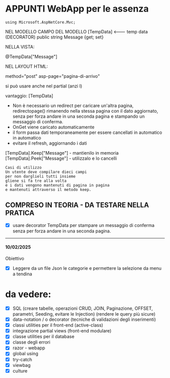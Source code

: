 
# APPUNTI WebApp per le assenza 

```
using Microsoft.AspNetCore.Mvc;
```

NEL MODELLO
CAMPO DEL MODELLO
[TempData] <--- temp data (DECORATOR)
public string Message {get; set}

NELLA VISTA:
<p> @TempData["Message"]</p>

NEL LAYOUT HTML:
<form> method="post" asp-page="pagina-di-arrivo"</form>

si può usare anche nel partial (anzi l)

vantaggio: [TempData]
- Non è necessario un redirect per caricare un'altra pagina, redirectopage() 
rimanendo nella stessa pagina con il dato aggiornato, senza per forza andare in una seconda pagina e stampando un messaggio di conferma. 
- OnGet viene caricato automaticamente 
- il form passa dati temporaneamente per essere cancellati in automatico in automatico
- evitare il refresh, aggiornando i dati

[TempData].Keep["Message"] - mantienilo in memoria
[TempData].Peek["Message"] - utilizzalo e lo cancelli

```
Casi di utilizzo
Un utente deve compilare dieci campi
per non darglieli tutti insieme
gliene si fa tre alla volta
e i dati vengono mantenuti di pagina in pagina
e mantenuti attraverso il metodo keep.
```

## COMPRESO IN TEORIA - DA TESTARE NELLA PRATICA 
- [x] usare decorator TempData per stampare un messaggio di conferma senza per forza andare in una seconda pagina.

---
#### 10/02/2025

Obiettivo
- [x] Leggere da un file Json le categorie e permettere la selezione da menu a tendina 


# da vedere:
- [x] SQL (creare tabelle, operazioni CRUD, JOIN, Paginazione, 
      OFFSET, parametri, Seeding, evitare le Injection) (rendere le query più sicure)
- [x] data-notation / o decorator (tecniche di validazioni degli inserimenti)
- [x] classi utilities per il front-end (active-class)
- [x] integrazione partial views (front-end modulare)
- [x] classe utilities per il database
- [x] classe degli errori
- [x] razor - webapp
- [x] global using
- [x] try-catch
- [x] viewbag
- [x] culture
